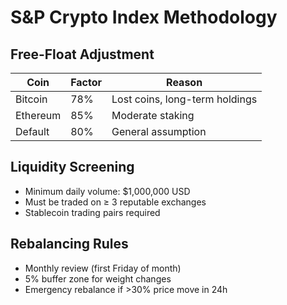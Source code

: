 # S&P Crypto Index Methodology  
## Free-Float Adjustment  
| Coin | Factor | Reason |  
|---|---|---|  
| Bitcoin | 78% | Lost coins, long-term holdings |  
| Ethereum | 85% | Moderate staking |  
| Default | 80% | General assumption |  

## Liquidity Screening  
- Minimum daily volume: $1,000,000 USD  
- Must be traded on ≥ 3 reputable exchanges  
- Stablecoin trading pairs required  

## Rebalancing Rules  
- Monthly review (first Friday of month)  
- 5% buffer zone for weight changes  
- Emergency rebalance if >30% price move in 24h  
